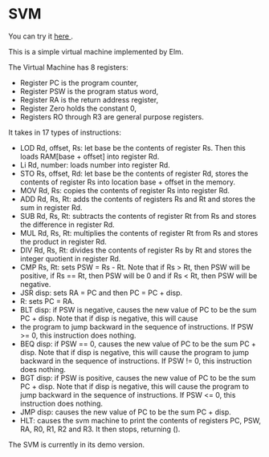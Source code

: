 # SVM

You can try it <a href="https://cdn.rawgit.com/AndreZWei/SVM/master/demo.html"> here </a>.

This is a simple virtual machine implemented by Elm.

The Virtual Machine has 8 registers:
<ul>
<li>Register PC is the program counter,
<li>Register PSW is the program status word,
<li>Register RA is the return address register,
<li>Register Zero holds the constant 0,
<li>Registers RO through R3 are general purpose registers.</li>
</ul>

It takes in 17 types of instructions:
<ul>
<li> LOD Rd, offset, Rs: let base be the contents of register Rs. Then this loads RAM[base + offset] into register Rd.
<li>Li Rd, number: loads number into register Rd.
<li>STO Rs, offset, Rd: let base be the contents of register Rd, stores the contents of register Rs into location base + offset in the memory.
<li>MOV Rd, Rs: copies the contents of register Rs into register Rd.
<li>ADD Rd, Rs, Rt: adds the contents of registers Rs and Rt and stores the sum in register Rd.
<li>SUB Rd, Rs, Rt: subtracts the contents of register Rt from Rs and stores the difference in register Rd.
<li>MUL Rd, Rs, Rt: multiplies the contents of register Rt from Rs and stores the product in register Rd.
<li>DIV Rd, Rs, Rt: divides the contents of register Rs by Rt and stores the integer quotient in register Rd.
<li>CMP Rs, Rt: sets PSW = Rs - Rt. Note that if Rs > Rt, then PSW will be positive, if Rs == Rt, then PSW will be 0 and if Rs < Rt, then PSW will be negative.
<li>JSR disp: sets RA = PC and then PC = PC + disp.
<li>R: sets PC = RA.
<li>BLT disp: if PSW is negative, causes the new value of PC to be the sum PC + disp. Note that if disp is negative, this will cause <li>the program to jump backward in the sequence of instructions. If PSW >= 0, this instruction does nothing.
<li>BEQ disp: if PSW == 0, causes the new value of PC to be the sum PC + disp. Note that if disp is negative, this will cause the program to jump backward in the sequence of instructions. If PSW != 0, this instruction does nothing.
<li>BGT disp: if PSW is positive, causes the new value of PC to be the sum PC + disp. Note that if disp is negative, this will cause the program to jump backward in the sequence of instructions. If PSW <= 0, this instruction does nothing.
<li>JMP disp: causes the new value of PC to be the sum PC + disp.
<li>HLT: causes the svm machine to print the contents of registers PC, PSW, RA, R0, R1, R2 and R3. It then stops, returning ().
</ul>

The SVM is currently in its demo version.
